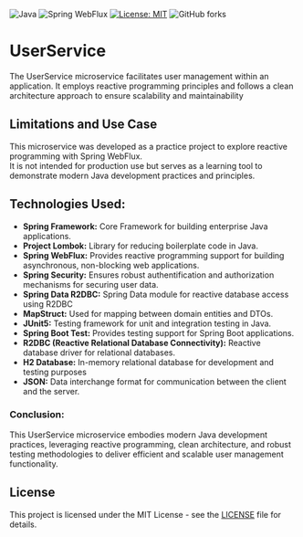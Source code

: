 ![Java](https://img.shields.io/badge/Java-17-brightgreen)
![Spring WebFlux](https://img.shields.io/badge/Spring%20WebFlux-Reactive-blue)
[![License: MIT](https://img.shields.io/badge/License-MIT-green.svg)](https://opensource.org/licenses/MIT)
![GitHub forks](https://img.shields.io/github/forks/MiroslavKolosnjaji/UserService)

# UserService
The UserService microservice facilitates user management within an application. It employs reactive programming principles and follows a clean architecture approach
to ensure scalability and maintainability

## Limitations and Use Case
This microservice was developed as a practice project to explore reactive programming with Spring WebFlux.  
It is not intended for production use but serves as a learning tool to demonstrate modern Java development practices and principles.

## Technologies Used:
- __Spring Framework:__ Core Framework for building enterprise Java applications.
- __Project Lombok:__ Library for reducing boilerplate code in Java.
- __Spring WebFlux:__ Provides reactive programming support for building asynchronous, non-blocking web applications.
- __Spring Security:__ Ensures robust authentification and authorization mechanisms for securing user data.
- __Spring Data R2DBC:__ Spring Data module for reactive database access using R2DBC
- __MapStruct:__ Used for mapping between domain entities and DTOs.
- __JUnit5:__ Testing framework for unit and integration testing in Java.
- __Spring Boot Test:__ Provides testing support for Spring Boot applications.
- __R2DBC (Reactive Relational Database Connectivity):__ Reactive database driver for relational databases.
- __H2 Database:__ In-memory relational database for development and testing purposes
- __JSON:__ Data interchange format for communication between the client and the server.

### Conclusion:
This UserService microservice embodies modern Java development practices, leveraging reactive programming,
clean architecture, and robust testing methodologies to deliver efficient and scalable user management functionality.

## License
This project is licensed under the MIT License - see the [LICENSE](LICENSE) file for details.
